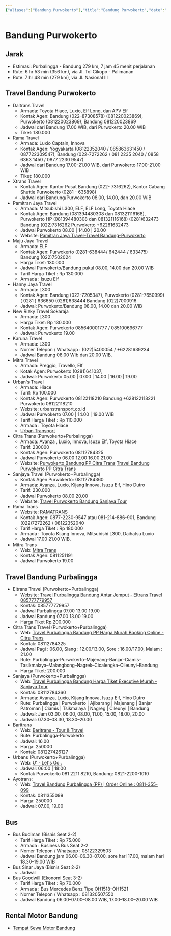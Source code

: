 ```yaml
---
{"aliases":["Bandung Purwokerto"],"title":"Bandung Purwokerto","date":"2021-07-31","tags":["bandung","purwokerto"],"dg-publish":true,"permalink":"/bandung-pwt/","dgPassFrontmatter":true}
---
```



# Bandung Purwokerto

## Jarak

- Estimasi: Purbalingga - Bandung 279 km, 7 jam 45 menit perjalanan
- Rute: 6 hr 53 min (356 km), via Jl. Tol Cikopo - Palimanan
- Rute: 7 hr 48 min (279 km), via Jl. Nasional III

## Travel Bandung Purwokerto

- Daltrans Travel
    - Armada: Toyota Hiace, Luxio, Elf Long, dan APV Elf
    - Kontak Agen: Bandung (022–87308578) (081220023869), Purwokerto (081220023869), Bandung 081220023869
    - Jadwal dari Bandung 17.00 WIB, dari Purwokerto 20.00 WIB
    - Tiket: 180.000
- Rama Travel
    - Armada: Luxio Captain, Innova
    - Kontak Agen: Yogyakarta (08122352040 / 085863631450 / 087722309547), Bandung (022-7272262 / 081 2235 2040 / 0858 6363 1450 / 0877 2230 9547)
    - Jadwal dari Bandung 17.00-21.00 WIB, dari Purwokerto 17.00-21.00 WIB
    - Tiket: 180.000
- Xtrans Travel
    - Kontak Agen: Kantor Pusat Bandung (022- 7316262), Kantor Cabang Shuttle Purwokerto (0281 - 635898)
    - Jadwal dari Bandung/Purwokerto 08.00, 14.00, dan 20.00 WIB
- Pamitran Jaya Travel
    - Armada: Mitsubishi L300, ELF, ELF Long, Toyota Hiace
    - Kontak Agen: Bandung (081394480308 dan 081321116168), Purwokerto HP (081394480308 dan 081321116168) (0281)632473 Bandung (022)7316262 Purwokerto +62281632473
    - Jadwal Purwokerto 08.00 | 14.00 | 20.00
    - Website: [Pamitran Jaya Travel–Travel Bandung–Purwokerto](https://www.pamitranjayatravel.com/)
- Maju Jaya Travel
    - Armada: ELF
    - Kontak Agen: Purwokerto (0281-638444/ 642444 / 633475) Bandung (022)7502024
    - Harga Tiket: 130.000
    - Jadwal Purwokerto/Bandung pukul 08.00, 14.00 dan 20.00 WIB
    - Tarif Harga Tiket : Rp 130.000
    - Armada : Isuzu Elf
- Hanny Jaya Travel
    - Armada: L300
    - Kontak Agen: Bandung (022-7205347), Purwokerto (0281-7650999) ( 0281 ) 636650 (0281)638444 Bandung (022)7000916
    - Jadwal: Purwokerto/Bandung 08.00, 14.00 dan 20.00 WIB
- New Rizky Travel Sokaraja
    - Armada: L300
    - Harga Tiket: Rp 130.000
    - Kontak Agen: Purwokerto 085640001777 / 085100696777
    - Jadwal: Purwokerto 19.00
- Karuna Travel
    - Armada: L300
    - Nomer Telepon / Whatsapp : (022)5400054 / +62281639234
    - Jadwal Bandung 08.00 WIb dan 20.00 WIB.
- Mitra Travel
    - Armada: Preggio, Travello, Elf
    - Kotak Agen: Purwokerto (0281)641037,
    - Jadwal: Purwokerto 05.00 | 07.00 | 14.00 | 16.00 | 19.00
- Urban's Travel
    - Armada: Hiace
    - Tarif: Rp 100.000
    - Kontak Agen: Purwokerto 08122118210 Bandung +628122118221 Purwokerto 08122118210
    - Website: urbanstransport.co.id
    - Jadwal Purwokerto 07.00 | 14.00 | 19.00 WIB
    - Tarif Harga Tiket : Rp 110.000
    - Armada : Toyota Hiace
    - [Urban Transport](https://urbanstransport.co.id/)
- Citra Trans (Purwokerto+Purbalingga)
    - Armada: Avanza , Luxio, Innova, Isuzu Elf, Toyota Hiace
    - Tarif: 230000
    - Kontak Agen: Purwokerto 08112784325
    - Jadwal Purwokerto 06.00 12.00 16.00 21.00
    - Website: [Purwokerto Bandung PP Citra Trans](https://www.citratrans.com/travel-purwokerto-bandung/) [Travel Bandung Purwokerto PP Citra Trans](https://www.citratrans.com/travel-bandung-purwokerto/)
- Sanjaya Travel (Purwokerto+Purbalingga)
    - Kontak Agen Purwokerto: 08112784360
    - Armada: Avanza, Luxio, Kijang Innova, Isuzu Elf, Hino Dutro
    - Tarif: 230.000
    - Jadwal Purwokerto 08.00 20.00
    - Website: [Travel Purwokerto Bandung Sanjaya Tour](https://sanjayatour.com/travel-purwokerto-bandung/)
- Rama Trans
    - Website: [RAMATRANS](https://web.ramatrans.com/)
    - Kontak Agen: 0877-2230-9547 atau 081-214-886-901, Bandung (022)7272262 / 08122352040
    - Tarif Harga Tiket : Rp 180.000
    - Armada : Toyota Kijang Innova, Mitsubishi L300, Daihatsu Luxio
    - Jadwal 17.00 21.00 WIB.
- Mitra Trans
    - Web: [Mitra Trans](https://mitratrans.co.id/purwokerto-bandung/)
    - Kontak Agen: 0811251191
    - Jadwal Purwokerto 19.00


## Travel Bandung Purbalingga

- Eltrans Travel (Purwokerto+Purbalingga)
    - Website: [Travel Purbalingga Bandung Antar Jemput - Eltrans Travel 085777779957](https://eltranstravel.com/travel-purbalingga-bandung/)
    - Kontak: 085777779957
    - Jadwal Purbalingga 07.00 13.00 19.00
    - Jadwal Bandung 07.00 13.00 19.00
    - Harga Tiket Rp.200.000
- Citra Trans Travel (Purwokerto+Purbalingga)
    - Web: [Travel Purbalingga Bandung PP Harga Murah Booking Online - Citra Trans](https://www.citratrans.com/travel-purbalingga-bandung/)
    - Kontak: 08112784325
    - Jadwal Pagi : 06.00, Siang : 12.00/13.00, Sore : 16.00/17.00, Malam : 21.00
    - Rute: Purbalingga–Purwokerto–Majenang–Banjar–Ciamis–Tasikmalaya–Malangbong–Nagrek–Cicalengka–Cileunyi–Bandung
    - Harga Tiket: 200.000
- Sanjaya (Purwokerto+Purbalingga)
    - Web: [Travel Purbalingga Bandung Harga Tiket Executive Murah - Sanjaya Tour](https://sanjayatour.com/travel-purbalingga-bandung/)
    - Kontak: 08112784360
    - Armada: Avanza, Luxio, Kijang Innova, Isuzu Elf, Hino Dutro
    - Rute: Purbalingga | Purwokerto | Ajibarang | Majenang | Banjar Patroman | Ciamis | Tsikmalaya | Nagreg | Cileunyi | Bandung
    - Jadwal: Jam 03.00, 06.00, 08.00, 11.00, 15.00, 18.00, 20.00
    - Jadwal: 07.30–08.30, 18.30–20.00
- Baritrans
    - Web: [Baritrans - Tour & Travel](https://baritrans.com/index.php)
    - Rute: Purbalingga-Purwokerto
    - Jadwal: 16.00
    - Harga: 250000
    - Kontak: 081227426127
- Urbans (Purwokerto+Purbalingga)
    - Web: [U' - Let's Go..](https://urbanstransport.co.id/#sq-tab-section)
    - Jadwal: 06:00 | 18:00
    - Kontak Purwokerto 081 2211 8210, Bandung: 0821-2200-1010
- Ayotrans:
    - Web: [Travel Bandung Purbalingga (PP) | Order Online : 0811-355-099](https://ayotrans.com/tour/travel-bandung-purbalingga/)
    - Kontak: 0811355099
    - Harga: 250000
    - Jadwal: 07.00, 19.00


## Bus

- Bus Budiman (Bisnis Seat 2-2)
    - Tarif Harga Tiket : Rp 75.000
    - Armada : Business Bus Seat 2-2
    - Nomer Telepon / Whatsapp : 08122329503
    - Jadwal Bandung jam 06.00–06.30–07.00, sore hari 17.00, malam hari 18.30–19.00 WIB
- Bus Sinar Jaya (Bisnis Seat 2-2)
    - Jadwal
- Bus Goodwill (Ekonomi Seat 3-2)
    - Tarif Harga Tiket : Rp 70.000
    - Armada : Bus Mercedes Benz Tipe OH1518–OH1521
    - Nomer Telepon / Whatsapp : 081320507550
    - Jadwal Bandung 06.00–07.00–08.00 WIB, 17.00–18.00–20.00 WIB

## Rental Motor Bandung

- [Tempat Sewa Motor Bandung](https://ngetripkemana.com/10-tempat-sewa-motor-bandung/)
